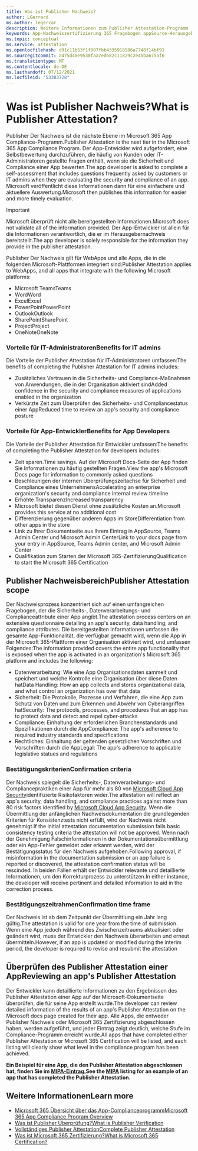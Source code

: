 ```yaml
---
title: Was ist Publisher Nachweis?
author: LGerrard
ms.author: legerrar
description: Weitere Informationen zum Publisher Attestation-Programm
keywords: App-Nachweiszertifizierung 365 Fragebogen appSource-Herausgeber
ms.topic: conceptual
ms.service: attestation
ms.openlocfilehash: d91c11b53f1f807fbb4335918586a7748f14bf91
ms.sourcegitcommit: a475d48e9538faa7ed682c11829c2e45ba675af6
ms.translationtype: MT
ms.contentlocale: de-DE
ms.lasthandoff: 07/12/2021
ms.locfileid: "53383728"
---
```

# <a name="what-is-publisher-attestation"></a><span data-ttu-id="efa4a-104">Was ist Publisher Nachweis?</span><span class="sxs-lookup"><span data-stu-id="efa4a-104">What is Publisher Attestation?</span></span>

<span data-ttu-id="efa4a-105">Publisher Der Nachweis ist die nächste Ebene im Microsoft 365 App Compliance-Programm.</span><span class="sxs-lookup"><span data-stu-id="efa4a-105">Publisher Attestation is the next tier in the Microsoft 365 App Compliance Program.</span></span> <span data-ttu-id="efa4a-106">Der App-Entwickler wird aufgefordert, eine Selbstbewertung durchzuführen, die häufig von Kunden oder IT-Administratoren gestellte Fragen enthält, wenn sie die Sicherheit und Compliance einer App bewerten.</span><span class="sxs-lookup"><span data-stu-id="efa4a-106">The app developer is asked to complete a self-assessment that includes questions frequently asked by customers or IT admins when they are evaluating the security and compliance of an app.</span></span> <span data-ttu-id="efa4a-107">Microsoft veröffentlicht diese Informationen dann für eine einfachere und aktuellere Auswertung.</span><span class="sxs-lookup"><span data-stu-id="efa4a-107">Microsoft then publishes this information for easier and more timely evaluation.</span></span>

> [!IMPORTANT]
> <span data-ttu-id="efa4a-108">Microsoft überprüft nicht alle bereitgestellten Informationen.</span><span class="sxs-lookup"><span data-stu-id="efa4a-108">Microsoft does not validate all of the information provided.</span></span> <span data-ttu-id="efa4a-109">Der App-Entwickler ist allein für die Informationen verantwortlich, die er im Herausgebernachweis bereitstellt.</span><span class="sxs-lookup"><span data-stu-id="efa4a-109">The app developer is solely responsible for the information they provide in the publisher attestation.</span></span> 

<span data-ttu-id="efa4a-110">Publisher Der Nachweis gilt für WebApps und alle Apps, die in die folgenden Microsoft-Plattformen integriert sind:</span><span class="sxs-lookup"><span data-stu-id="efa4a-110">Publisher Attestation applies to WebApps, and all apps that integrate with the following Microsoft platforms:</span></span>
- <span data-ttu-id="efa4a-111">Microsoft Teams</span><span class="sxs-lookup"><span data-stu-id="efa4a-111">Teams</span></span>
- <span data-ttu-id="efa4a-112">Word</span><span class="sxs-lookup"><span data-stu-id="efa4a-112">Word</span></span>
- <span data-ttu-id="efa4a-113">Excel</span><span class="sxs-lookup"><span data-stu-id="efa4a-113">Excel</span></span>
- <span data-ttu-id="efa4a-114">PowerPoint</span><span class="sxs-lookup"><span data-stu-id="efa4a-114">PowerPoint</span></span> 
- <span data-ttu-id="efa4a-115">Outlook</span><span class="sxs-lookup"><span data-stu-id="efa4a-115">Outlook</span></span>
- <span data-ttu-id="efa4a-116">SharePoint</span><span class="sxs-lookup"><span data-stu-id="efa4a-116">SharePoint</span></span>
- <span data-ttu-id="efa4a-117">Project</span><span class="sxs-lookup"><span data-stu-id="efa4a-117">Project</span></span>
- <span data-ttu-id="efa4a-118">OneNote</span><span class="sxs-lookup"><span data-stu-id="efa4a-118">OneNote</span></span>

### <a name="benefits-for-it-admins"></a><span data-ttu-id="efa4a-119">Vorteile für IT-Administratoren</span><span class="sxs-lookup"><span data-stu-id="efa4a-119">Benefits for IT admins</span></span>
<span data-ttu-id="efa4a-120">Die Vorteile der Publisher Attestation für IT-Administratoren umfassen:</span><span class="sxs-lookup"><span data-stu-id="efa4a-120">The benefits of completing the Publisher Attestation for IT admins includes:</span></span>
-   <span data-ttu-id="efa4a-121">Zusätzliches Vertrauen in die Sicherheits- und Compliance-Maßnahmen von Anwendungen, die in der Organisation aktiviert sind</span><span class="sxs-lookup"><span data-stu-id="efa4a-121">Added confidence in the security and compliance measures of applications enabled in the organization</span></span>
-   <span data-ttu-id="efa4a-122">Verkürzte Zeit zum Überprüfen des Sicherheits- und Compliancestatus einer App</span><span class="sxs-lookup"><span data-stu-id="efa4a-122">Reduced time to review an app's security and compliance posture</span></span>

### <a name="benefits-for-app-developers"></a><span data-ttu-id="efa4a-123">Vorteile für App-Entwickler</span><span class="sxs-lookup"><span data-stu-id="efa4a-123">Benefits for App Developers</span></span> 
<span data-ttu-id="efa4a-124">Die Vorteile der Publisher Attestation für Entwickler umfassen:</span><span class="sxs-lookup"><span data-stu-id="efa4a-124">The benefits of completing the Publisher Attestation for developers includes:</span></span> 
-   <span data-ttu-id="efa4a-125">Zeit sparen.</span><span class="sxs-lookup"><span data-stu-id="efa4a-125">Time savings.</span></span> <span data-ttu-id="efa4a-126">Auf der Microsoft Docs-Seite der App finden Sie Informationen zu häufig gestellten Fragen.</span><span class="sxs-lookup"><span data-stu-id="efa4a-126">View the app's Microsoft Docs page for information to commonly asked questions</span></span>
-   <span data-ttu-id="efa4a-127">Beschleunigen der internen Überprüfungszeitachse für Sicherheit und Compliance eines Unternehmens</span><span class="sxs-lookup"><span data-stu-id="efa4a-127">Accelerating an enterprise organization's security and compliance internal review timeline</span></span>
-   <span data-ttu-id="efa4a-128">Erhöhte Transparenz</span><span class="sxs-lookup"><span data-stu-id="efa4a-128">Increased transparency</span></span>
- <span data-ttu-id="efa4a-129">Microsoft bietet diesen Dienst ohne zusätzliche Kosten an.</span><span class="sxs-lookup"><span data-stu-id="efa4a-129">Microsoft provides this service at no additional cost</span></span>
-   <span data-ttu-id="efa4a-130">Differenzierung gegenüber anderen Apps im Store</span><span class="sxs-lookup"><span data-stu-id="efa4a-130">Differentiation from other apps in the store</span></span>
-   <span data-ttu-id="efa4a-131">Link zu Ihrer Dokumentseite aus Ihrem Eintrag in AppSource, Teams Admin Center und Microsoft Admin Center</span><span class="sxs-lookup"><span data-stu-id="efa4a-131">Link to your docs page from your entry in AppSource, Teams Admin center, and Microsoft Admin Center</span></span>
-   <span data-ttu-id="efa4a-132">Qualifikation zum Starten der Microsoft 365-Zertifizierung</span><span class="sxs-lookup"><span data-stu-id="efa4a-132">Qualification to start the Microsoft 365 Certification</span></span>


## <a name="publisher-attestation-scope"></a><span data-ttu-id="efa4a-133">Publisher Nachweisbereich</span><span class="sxs-lookup"><span data-stu-id="efa4a-133">Publisher Attestation scope</span></span>

<span data-ttu-id="efa4a-134">Der Nachweisprozess konzentriert sich auf einen umfangreichen Fragebogen, der die Sicherheits-, Datenverarbeitungs- und Complianceattribute einer App angibt.</span><span class="sxs-lookup"><span data-stu-id="efa4a-134">The attestation process centers on an extensive questionnaire detailing an app's security, data handling, and compliance attributes.</span></span> <span data-ttu-id="efa4a-135">Die bereitgestellten Informationen umfassen die gesamte App-Funktionalität, die verfügbar gemacht wird, wenn die App in der Microsoft 365-Plattform einer Organisation aktiviert wird, und umfassen Folgendes:</span><span class="sxs-lookup"><span data-stu-id="efa4a-135">The information provided covers the entire app functionality that is exposed when the app is activated in an organization's Microsoft 365 platform and includes the following:</span></span>

- <span data-ttu-id="efa4a-136">Datenverarbeitung: Wie eine App Organisationsdaten sammelt und speichert und welche Kontrolle eine Organisation über diese Daten hat</span><span class="sxs-lookup"><span data-stu-id="efa4a-136">Data Handling: How an app collects and stores organizational data, and what control an organization has over that data</span></span>
- <span data-ttu-id="efa4a-137">Sicherheit: Die Protokolle, Prozesse und Verfahren, die eine App zum Schutz von Daten und zum Erkennen und Abwehr von Cyberangriffen hat</span><span class="sxs-lookup"><span data-stu-id="efa4a-137">Security: The protocols, processes, and procedures that an app has to protect data and detect and repel cyber-attacks</span></span>
- <span data-ttu-id="efa4a-138">Compliance: Einhaltung der erforderlichen Branchenstandards und Spezifikationen durch die App</span><span class="sxs-lookup"><span data-stu-id="efa4a-138">Compliance: The app's adherence to required industry standards and specifications</span></span>
- <span data-ttu-id="efa4a-139">Rechtliches: Einhaltung der geltenden gesetzlichen Vorschriften und Vorschriften durch die App</span><span class="sxs-lookup"><span data-stu-id="efa4a-139">Legal: The app's adherence to applicable legislative statues and regulations</span></span>

### <a name="confirmation-criteria"></a><span data-ttu-id="efa4a-140">Bestätigungskriterien</span><span class="sxs-lookup"><span data-stu-id="efa4a-140">Confirmation criteria</span></span>

<span data-ttu-id="efa4a-141">Der Nachweis spiegelt die Sicherheits-, Datenverarbeitungs- und Compliancepraktiken einer App für mehr als 80 von [Microsoft Cloud App Security](https://www.microsoft.com/microsoft-365/enterprise-mobility-security/cloud-app-security)identifizierte Risikofaktoren wider.</span><span class="sxs-lookup"><span data-stu-id="efa4a-141">The attestation will reflect an app's security, data handling, and compliance practices against more than 80 risk factors identified by [Microsoft Cloud App Security](https://www.microsoft.com/microsoft-365/enterprise-mobility-security/cloud-app-security).</span></span> <span data-ttu-id="efa4a-142">Wenn die Übermittlung der anfänglichen Nachweisdokumentation die grundlegenden Kriterien für Konsistenztests nicht erfüllt, wird der Nachweis nicht genehmigt.</span><span class="sxs-lookup"><span data-stu-id="efa4a-142">If the initial attestation documentation submission fails basic consistency testing criteria the attestation will not be approved.</span></span> <span data-ttu-id="efa4a-143">Wenn nach der Genehmigung Falschinformationen in der Dokumentationsübermittlung oder ein App-Fehler gemeldet oder erkannt werden, wird der Bestätigungsstatus für den Nachweis aufgehoben.</span><span class="sxs-lookup"><span data-stu-id="efa4a-143">Following approval, if misinformation in the documentation submission or an app failure is reported or discovered, the attestation confirmation status will be rescinded.</span></span> <span data-ttu-id="efa4a-144">In beiden Fällen erhält der Entwickler relevante und detaillierte Informationen, um den Korrekturprozess zu unterstützen.</span><span class="sxs-lookup"><span data-stu-id="efa4a-144">In either instance, the developer will receive pertinent and detailed information to aid in the correction process.</span></span>

### <a name="confirmation-time-frame"></a><span data-ttu-id="efa4a-145">Bestätigungszeitrahmen</span><span class="sxs-lookup"><span data-stu-id="efa4a-145">Confirmation time frame</span></span>

<span data-ttu-id="efa4a-146">Der Nachweis ist ab dem Zeitpunkt der Übermittlung ein Jahr lang gültig.</span><span class="sxs-lookup"><span data-stu-id="efa4a-146">The attestation is valid for one year from the time of submission.</span></span> <span data-ttu-id="efa4a-147">Wenn eine App jedoch während des Zwischenzeitraums aktualisiert oder geändert wird, muss der Entwickler den Nachweis überarbeiten und erneut übermitteln.</span><span class="sxs-lookup"><span data-stu-id="efa4a-147">However, if an app is updated or modified during the interim period, the developer is required to revise and resubmit the attestation</span></span>

## <a name="reviewing-an-apps-publisher-attestation"></a><span data-ttu-id="efa4a-148">Überprüfen des Publisher Attestation einer App</span><span class="sxs-lookup"><span data-stu-id="efa4a-148">Reviewing an app's Publisher Attestation</span></span>

<span data-ttu-id="efa4a-149">Der Entwickler kann detaillierte Informationen zu den Ergebnissen des Publisher Attestation einer App auf der Microsoft-Dokumentseite überprüfen, die für seine App erstellt wurde.</span><span class="sxs-lookup"><span data-stu-id="efa4a-149">The developer can review detailed information of the results of an app's Publisher Attestation on the Microsoft docs page created for their app.</span></span> <span data-ttu-id="efa4a-150">Alle Apps, die entweder Publisher Nachweis oder Microsoft 365 Zertifizierung abgeschlossen haben, werden aufgeführt, und jeder Eintrag zeigt deutlich, welche Stufe im Compliance-Programm erreicht wurde.</span><span class="sxs-lookup"><span data-stu-id="efa4a-150">All apps that have completed either Publisher Attestation or Microsoft 365 Certification will be listed, and each listing will clearly show what level in the compliance program has been achieved.</span></span>

<span data-ttu-id="efa4a-151">**Ein Beispiel für eine App, die den Publisher Attestation abgeschlossen hat, finden Sie im [MIPA-Eintrag.](https://docs.microsoft.com/microsoft-365-app-certification/teams/iglobe-mipa-your-personal-assistant?pivots=mcas)**</span><span class="sxs-lookup"><span data-stu-id="efa4a-151">**See the [MIPA](https://docs.microsoft.com/microsoft-365-app-certification/teams/iglobe-mipa-your-personal-assistant?pivots=mcas) listing for an example of an app that has completed the Publisher Attestation.**</span></span> 

## <a name="learn-more"></a><span data-ttu-id="efa4a-152">Weitere Informationen</span><span class="sxs-lookup"><span data-stu-id="efa4a-152">Learn more</span></span>

* [<span data-ttu-id="efa4a-153">Microsoft 365 Übersicht über das App-Complianceprogramm</span><span class="sxs-lookup"><span data-stu-id="efa4a-153">Microsoft 365 App Compliance Program Overview</span></span>](~/overview.md)
* [<span data-ttu-id="efa4a-154">Was ist Publisher Überprüfung?</span><span class="sxs-lookup"><span data-stu-id="efa4a-154">What is Publisher Verification</span></span>](https://docs.microsoft.com/azure/active-directory/develop/publisher-verification-overview)
* [<span data-ttu-id="efa4a-155">Vollständiges Publisher Attestation</span><span class="sxs-lookup"><span data-stu-id="efa4a-155">Complete Publisher Attestation</span></span>](~/docs/attestation.md)  
* [<span data-ttu-id="efa4a-156">Was ist Microsoft 365 Zertifizierung?</span><span class="sxs-lookup"><span data-stu-id="efa4a-156">What is Microsoft 365 Certification? </span></span>](~/docs/enterprise-app-certification-guide.md)
